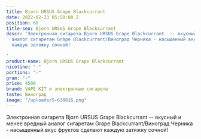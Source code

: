 ```yaml
---
title: Bjorn URSUS Grape Blackcurrant
date: 2022-02-23 05:50:00 Z
position: 68
title-seo: Bjorn URSUS Grape Blackcurrant
descr: 'Электронная сигарета Bjorn URSUS Grape Blackcurrant  -- вкусный и менее вредный
  аналог сигаретам Grape Blackcurrant/Виноград Черника - насыщенный вкус фруктов сделают
  каждую затяжку сочной!

'
product-name: Bjorn URSUS Grape Blackcurrant
nicotine: "-"
portions: "-"
gram: "-"
price: 4500
brand: VAPE KIT и электронные сигареты
taste: Виноград
image: "/uploads/5-630816.png"
---
```


Электронная сигарета Bjorn URSUS Grape Blackcurrant  -- вкусный и менее вредный аналог сигаретам Grape Blackcurrant/Виноград Черника - насыщенный вкус фруктов сделают каждую затяжку сочной!
